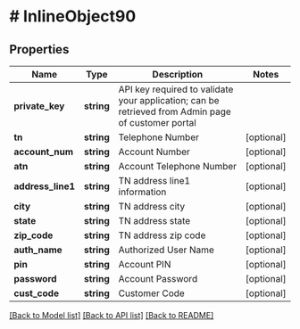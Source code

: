 # # InlineObject90

## Properties

Name | Type | Description | Notes
------------ | ------------- | ------------- | -------------
**private_key** | **string** | API key required to validate your application; can be retrieved from Admin page of customer portal |
**tn** | **string** | Telephone Number | [optional]
**account_num** | **string** | Account Number | [optional]
**atn** | **string** | Account Telephone Number | [optional]
**address_line1** | **string** | TN address line1 information | [optional]
**city** | **string** | TN address city | [optional]
**state** | **string** | TN address state | [optional]
**zip_code** | **string** | TN address zip code | [optional]
**auth_name** | **string** | Authorized User Name | [optional]
**pin** | **string** | Account PIN | [optional]
**password** | **string** | Account Password | [optional]
**cust_code** | **string** | Customer Code | [optional]

[[Back to Model list]](../../README.md#models) [[Back to API list]](../../README.md#endpoints) [[Back to README]](../../README.md)
